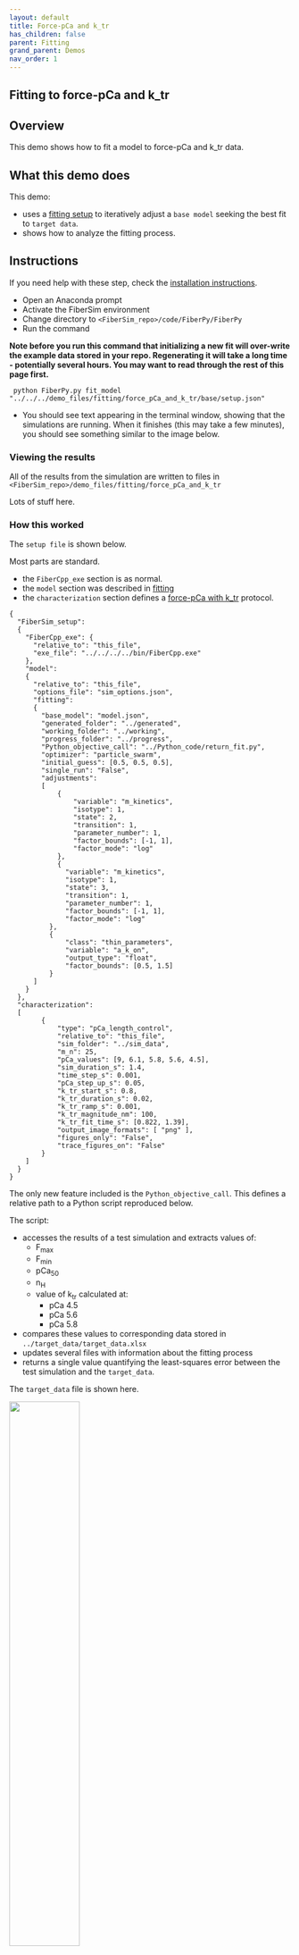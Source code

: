 ```yaml
---
layout: default
title: Force-pCa and k_tr
has_children: false
parent: Fitting
grand_parent: Demos
nav_order: 1
---
```


## Fitting to force-pCa and k_tr

## Overview

This demo shows how to fit a model to force-pCa and k_tr data.

## What this demo does

This demo:

+ uses a [fitting setup](../fitting.html) to iteratively adjust a `base model` seeking the best fit to `target data`.
+ shows how to analyze the fitting process.

## Instructions

If you need help with these step, check the [installation instructions](../../../installation/installation.html).

+ Open an Anaconda prompt
+ Activate the FiberSim environment
+ Change directory to `<FiberSim_repo>/code/FiberPy/FiberPy`
+ Run the command

<b>Note before you run this command that initializing a new fit will over-write the example data stored in your repo. Regenerating it will take a long time - potentially several hours. You may want to read through the rest of this page first.</b>

```text
 python FiberPy.py fit_model "../../../demo_files/fitting/force_pCa_and_k_tr/base/setup.json"
 ```

+ You should see text appearing in the terminal window, showing that the simulations are running. When it finishes (this may take a few minutes), you should see something similar to the image below.

### Viewing the results

All of the results from the simulation are written to files in `<FiberSim_repo>/demo_files/fitting/force_pCa_and_k_tr`

Lots of stuff here.

### How this worked

The `setup file` is shown below.

Most parts are standard.

+ the `FiberCpp_exe` section is as normal.
+ the `model` section was described in [fitting](../fitting.html)
+ the `characterization` section defines a [force-pCa with k_tr](../../pCa_curves/single_curve/single_curve.html) protocol.

```text
{
  "FiberSim_setup":
  {
    "FiberCpp_exe": {
      "relative_to": "this_file",
      "exe_file": "../../../../bin/FiberCpp.exe"
    },
    "model":
    {
      "relative_to": "this_file",
      "options_file": "sim_options.json",
      "fitting":
      {
        "base_model": "model.json",
        "generated_folder": "../generated",
        "working_folder": "../working",
        "progress_folder": "../progress",
        "Python_objective_call": "../Python_code/return_fit.py",
        "optimizer": "particle_swarm",
        "initial_guess": [0.5, 0.5, 0.5],
        "single_run": "False",
        "adjustments":
        [
            {
                "variable": "m_kinetics",
                "isotype": 1,
                "state": 2,
                "transition": 1,
                "parameter_number": 1,
                "factor_bounds": [-1, 1],
                "factor_mode": "log"
            },
            {
              "variable": "m_kinetics",
              "isotype": 1,
              "state": 3,
              "transition": 1,
              "parameter_number": 1,
              "factor_bounds": [-1, 1],
              "factor_mode": "log"
          },
          {
              "class": "thin_parameters",
              "variable": "a_k_on",
              "output_type": "float",
              "factor_bounds": [0.5, 1.5]
          }
      ]
    }
  },
  "characterization":
  [
        {
            "type": "pCa_length_control",
            "relative_to": "this_file",
            "sim_folder": "../sim_data",
            "m_n": 25,
            "pCa_values": [9, 6.1, 5.8, 5.6, 4.5],
            "sim_duration_s": 1.4,
            "time_step_s": 0.001,
            "pCa_step_up_s": 0.05,
            "k_tr_start_s": 0.8,
            "k_tr_duration_s": 0.02,
            "k_tr_ramp_s": 0.001,
            "k_tr_magnitude_nm": 100,
            "k_tr_fit_time_s": [0.822, 1.39],
            "output_image_formats": [ "png" ],
            "figures_only": "False",
            "trace_figures_on": "False"            
        }
    ]
  }
}
```

The only new feature included is the `Python_objective_call`. This defines a relative path to a Python script reproduced below.

The script:

+ accesses the results of a test simulation and extracts values of:
  + F<sub>max</sub>
  + F<sub>min</sub>
  + pCa<sub>50</sub>
  + n<sub>H</sub>
  + value of k<sub>tr</sub> calculated at:
    + pCa 4.5
    + pCa 5.6
    + pCa 5.8
+ compares these values to corresponding data stored in `../target_data/target_data.xlsx`
+ updates several files with information about the fitting process
+ returns a single value quantifying the least-squares error between the test simulation and the `target_data`.

The `target_data` file is shown here.

<img src="images/target_data.png" width=50%>

### Python script

```text
# -*- coding: utf-8 -*-
"""
Created on Mon Jan 22 21:56:54 2024

@author: ken
"""

import os
import sys

from pathlib import Path

import numpy as np
import pandas as pd

def return_fit():
    """ returns a single value defining the least squares fit
        between the current simulation and the target data """
        
    # Variables
    top_data_folder = '../sim_data/sim_output'
    pCa_data_file = 'pCa_analysis.xlsx'
    pCa_sheet = 'curve_1'
    k_tr_data_file = 'k_tr_analysis.xlsx'
    target_data_file = '../target/target_data.xlsx'
    trial_errors_file = '../working/trial_errors.xlsx'
    comparison_file = '../sim_data/sim_output/comparison.xlsx'
    
    # Code    
    # Adapt because files are relative to this file
    parent_dir = Path(__file__).parent.absolute()
    top_data_folder = Path(os.path.join(parent_dir, top_data_folder)).resolve()
    
    # Open the pCa data
    pCa_data_file = os.path.join(top_data_folder, pCa_data_file)
    
    pCa_data = pd.read_excel(pCa_data_file,
                             sheet_name = pCa_sheet)
    
    # Open the k_tr file
    k_tr_data_file = os.path.join(top_data_folder, k_tr_data_file)
    
    k_tr_data = pd.read_excel(k_tr_data_file)
    
    # Open the target_data
    target_data_file = os.path.join(parent_dir, target_data_file)
    
    target_data = pd.read_excel(target_data_file)
    
    # Set the trial errors file
    trial_errors_file = os.path.join(parent_dir, trial_errors_file)
    
    # Set the comparison file
    comparison_file = os.path.join(parent_dir, comparison_file)
    
    # Display
    print(pCa_data)
    print(k_tr_data)
    print(target_data)
    
    # Build up the error signal
    no_of_error_components = 7
    error_components = np.NaN * np.ones(no_of_error_components)
    
    # Cycle through them
    for i in range(no_of_error_components):
        
        # Pull test values from simulation spreadsheets
        if (i==0):
            test_value = pCa_data['y_min'].iloc[0] + \
                pCa_data['y_amp'].iloc[0]
            
            # Add in a column for test values
            target_data['Test_value'] = np.NaN * np.ones(len(target_data['Target']))
            
        if (i==1):
            test_value = pCa_data['y_min'].iloc[0]
            target_value = target_data['Target'].iloc[1]
            w = target_data['Weight'].iloc[1]
            
        if (i==2):
            test_pCa = pCa_data['pCa_50'].iloc[0]
            test_value = np.power(10, -test_pCa)
            
        if (i==3):
            test_value = pCa_data['n_H'].iloc[0]
            
        if (i==4):
            test_value = k_tr_data['k_tr'].iloc[0]
            
        if (i==5):
            test_value = k_tr_data['k_tr'].iloc[1]

        if (i==6):
            test_value = k_tr_data['k_tr'].iloc[2]

        # Pull targets
        target_value = target_data['Target'].iloc[i]
        w = target_data['Weight'].iloc[i]
        
        # Add test_value to target
        target_data.loc[i, 'Test_value'] = test_value

        # Calculate error_component    
        error_components[i] = w * np.power(
            (target_value - test_value) / target_value, 2.0)

    # Calculate final value
    e = np.sum(error_components)    
    
    # Write error data to file
    d = dict()
    for i in range(len(error_components)):
        d['error_cpt_%i' % (i+1)] = error_components[i]
    d['error_total'] = e
    
    # Make a dataframe    
    df = pd.DataFrame(data=d, index=[0])
    
    print(target_data)
    print(df)
    
    # Check the dir exists
    worker_parent_dir = Path(trial_errors_file).parent
    if not os.path.isdir(worker_parent_dir):
        os.makedirs(worker_parent_dir)
    
    # Clean the file and then write
    if (os.path.exists(trial_errors_file)):
        os.remove(trial_errors_file)
    df.to_excel(trial_errors_file, index=False)
        
    # Now write the test_values file
    target_data.to_excel(comparison_file, index=False)
    
if __name__ == "__main__":
    return_fit()


```
  
  

